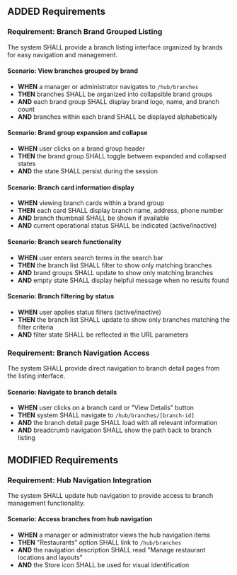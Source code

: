## ADDED Requirements
### Requirement: Branch Brand Grouped Listing
The system SHALL provide a branch listing interface organized by brands for easy navigation and management.

#### Scenario: View branches grouped by brand
- **WHEN** a manager or administrator navigates to `/hub/branches`
- **THEN** branches SHALL be organized into collapsible brand groups
- **AND** each brand group SHALL display brand logo, name, and branch count
- **AND** branches within each brand SHALL be displayed alphabetically

#### Scenario: Brand group expansion and collapse
- **WHEN** user clicks on a brand group header
- **THEN** the brand group SHALL toggle between expanded and collapsed states
- **AND** the state SHALL persist during the session

#### Scenario: Branch card information display
- **WHEN** viewing branch cards within a brand group
- **THEN** each card SHALL display branch name, address, phone number
- **AND** branch thumbnail SHALL be shown if available
- **AND** current operational status SHALL be indicated (active/inactive)

#### Scenario: Branch search functionality
- **WHEN** user enters search terms in the search bar
- **THEN** the branch list SHALL filter to show only matching branches
- **AND** brand groups SHALL update to show only matching branches
- **AND** empty state SHALL display helpful message when no results found

#### Scenario: Branch filtering by status
- **WHEN** user applies status filters (active/inactive)
- **THEN** the branch list SHALL update to show only branches matching the filter criteria
- **AND** filter state SHALL be reflected in the URL parameters

### Requirement: Branch Navigation Access
The system SHALL provide direct navigation to branch detail pages from the listing interface.

#### Scenario: Navigate to branch details
- **WHEN** user clicks on a branch card or "View Details" button
- **THEN** system SHALL navigate to `/hub/branches/[branch-id]`
- **AND** the branch detail page SHALL load with all relevant information
- **AND** breadcrumb navigation SHALL show the path back to branch listing

## MODIFIED Requirements
### Requirement: Hub Navigation Integration
The system SHALL update hub navigation to provide access to branch management functionality.

#### Scenario: Access branches from hub navigation
- **WHEN** a manager or administrator views the hub navigation items
- **THEN** "Restaurants" option SHALL link to `/hub/branches`
- **AND** the navigation description SHALL read "Manage restaurant locations and layouts"
- **AND** the Store icon SHALL be used for visual identification